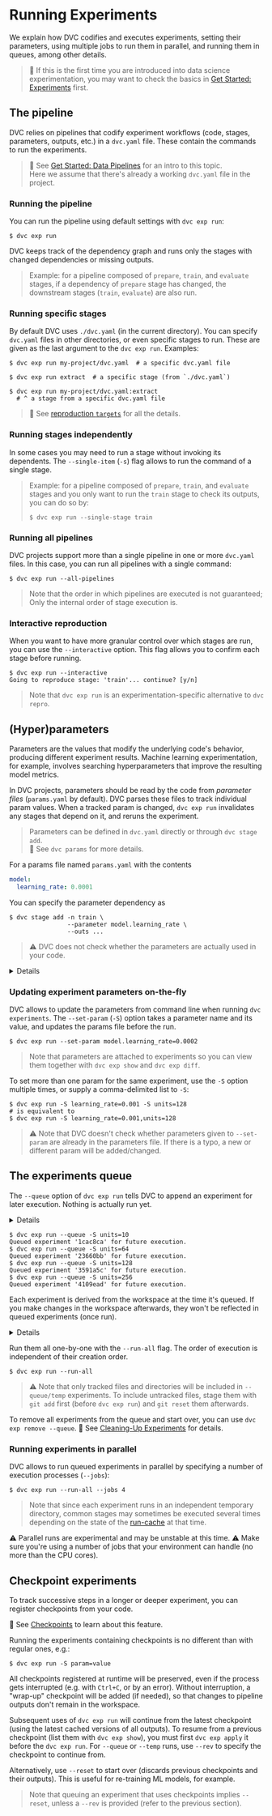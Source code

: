 # Running Experiments

We explain how DVC codifies and executes experiments, setting their parameters,
using multiple jobs to run them in parallel, and running them in queues, among
other details.

> 📖 If this is the first time you are introduced into data science
> experimentation, you may want to check the basics in
> [Get Started: Experiments](/doc/start/experiments/) first.

## The pipeline

DVC relies on <abbr>pipelines</abbr> that codify experiment workflows (code,
<abbr>stages</abbr>, <abbr>parameters</abbr>, <abbr>outputs</abbr>, etc.) in a
`dvc.yaml` file. These contain the commands to run the experiments.

> 📖 See [Get Started: Data Pipelines](/doc/start/data-pipeline) for an intro to
> this topic.  
> Here we assume that there's already a working `dvc.yaml` file in the
> <abbr>project</abbr>.

[ug-pipeline-files]: /doc/user-guide/project-structure/pipelines-files

### Running the pipeline

You can run the pipeline using default settings with `dvc exp run`:

```dvc
$ dvc exp run
```

DVC keeps track of the dependency graph and runs only the stages with changed
dependencies or missing outputs.

> Example: for a pipeline composed of `prepare`, `train`, and `evaluate` stages,
> if a dependency of `prepare` stage has changed, the downstream stages
> (`train`, `evaluate`) are also run.

### Running specific stages

By default DVC uses `./dvc.yaml` (in the current directory). You can specify
`dvc.yaml` files in other directories, or even specific stages to run. These are
given as the last argument to the `dvc exp run`. Examples:

```dvc
$ dvc exp run my-project/dvc.yaml  # a specific dvc.yaml file

$ dvc exp run extract  # a specific stage (from `./dvc.yaml`)

$ dvc exp run my-project/dvc.yaml:extract
  # ^ a stage from a specific dvc.yaml file
```

> 📖 See [reproduction `targets`](/doc/command-reference/repro#options) for all
> the details.

### Running stages independently

In some cases you may need to run a stage without invoking its dependents. The
`--single-item` (`-s`) flag allows to run the command of a single stage.

> Example: for a pipeline composed of `prepare`, `train`, and `evaluate` stages
> and you only want to run the `train` stage to check its outputs, you can do so
> by:
>
> ```dvc
> $ dvc exp run --single-stage train
> ```

### Running all pipelines

<abbr>DVC projects</abbr> support more than a single pipeline in one or more
`dvc.yaml` files. In this case, you can run all pipelines with a single command:

```dvc
$ dvc exp run --all-pipelines
```

> Note that the order in which pipelines are executed is not guaranteed; Only
> the internal order of stage execution is.

### Interactive reproduction

When you want to have more granular control over which stages are run, you can
use the `--interactive` option. This flag allows you to confirm each stage
before running.

```dvc
$ dvc exp run --interactive
Going to reproduce stage: 'train'... continue? [y/n]
```

> Note that `dvc exp run` is an experimentation-specific alternative to
> `dvc repro`.

## (Hyper)parameters

<abbr>Parameters</abbr> are the values that modify the underlying code's
behavior, producing different experiment results. Machine learning
experimentation, for example, involves searching hyperparameters that improve
the resulting model metrics.

In DVC projects, parameters should be read by the code from _parameter files_
(`params.yaml` by default). DVC parses these files to track individual param
values. When a tracked param is changed, `dvc exp run` invalidates any stages
that depend on it, and reruns the experiment.

> Parameters can be defined in `dvc.yaml` directly or through `dvc stage add`.  
> 📖 See `dvc params` for more details.

For a params file named `params.yaml` with the contents

```yaml
model:
  learning_rate: 0.0001
```

You can specify the parameter dependency as

```dvc
$ dvc stage add -n train \
                --parameter model.learning_rate \
                --outs ...
```

> ⚠️ DVC does not check whether the parameters are actually used in your code.

<details>

#### Non-default parameter files

DVC allows param files in YAML 1.2, JSON, TOML, and Python formats. When your
parameters file is named something other than `params.yaml`, you need to specify
it in both stage description and `dvc exp run`. For example using
`myparams.toml`:

```dvc
$ dvc stage add -n train \
                -p myparams.toml:learning_rate \
                ...

$ dvc exp run -S myparams.toml:learning_rate = 0.0001
```

</details>

### Updating experiment parameters on-the-fly

DVC allows to update the parameters from command line when running
`dvc experiments`. The `--set-param` (`-S`) option takes a parameter name and
its value, and updates the params file before the run.

```dvc
$ dvc exp run --set-param model.learning_rate=0.0002
```

> Note that parameters are attached to experiments so you can view them together
> with `dvc exp show` and `dvc exp diff`.

To set more than one param for the same experiment, use the `-S` option multiple
times, or supply a comma-delimited list to `-S`:

```dvc
$ dvc exp run -S learning_rate=0.001 -S units=128
# is equivalent to
$ dvc exp run -S learning_rate=0.001,units=128
```

> ⚠️ Note that DVC doesn't check whether parameters given to `--set-param` are
> already in the parameters file. If there is a typo, a new or different param
> will be added/changed.

## The experiments queue

The `--queue` option of `dvc exp run` tells DVC to append an experiment for
later execution. Nothing is actually run yet.

<details>

### How are experiments queued?

Queued experiments are created similar to
[Git stash](https://www.git-scm.com/docs/git-stash). The last experiment queued
is found in `.git/refs/exps`, and earlier ones are in its [reflog].

[reflog]:
  https://git-scm.com/docs/gitglossary#Documentation/gitglossary.txt-aiddefreflogareflog

</details>

```dvc
$ dvc exp run --queue -S units=10
Queued experiment '1cac8ca' for future execution.
$ dvc exp run --queue -S units=64
Queued experiment '23660bb' for future execution.
$ dvc exp run --queue -S units=128
Queued experiment '3591a5c' for future execution.
$ dvc exp run --queue -S units=256
Queued experiment '4109ead' for future execution.
```

Each experiment is derived from the workspace at the time it's queued. If you
make changes in the workspace afterwards, they won't be reflected in queued
experiments (once run).

<details>

### How are queued experiments isolated? (Temporary directories)

To guarantee that queued experiments derive from their original workspace, DVC
creates a copy of it in `.dvc/tmp/exps/`, where the experiment will run. All
these workspaces share the main project <abbr>cache</abbr>.

If you want to isolate an experiments this way without queuing it, you can use
the `--temp` option. This allows you to continue working while a long experiment
runs.

```dvc
$ nohup dvc exp run --temp &
[1] 30473
nohup: ignoring input and appending output to 'nohup.out'
```

> The above example creates a `nohup.log` file in the original workspace with
> the output of the DVC process.

Note that Git-ignored files/dirs are explicitly excluded from queued/temp runs
to avoid committing unwanted files into Git (e.g. once successful experiments
are [persisted]).

[persisted]: /doc/user-guide/experiment-management#persistent-experiments

</details>

Run them all one-by-one with the `--run-all` flag. The order of execution is
independent of their creation order.

```dvc
$ dvc exp run --run-all
```

> ⚠️ Note that only tracked files and directories will be included in
> `--queue/temp` experiments. To include untracked files, stage them with
> `git add` first (before `dvc exp run`) and `git reset` them afterwards.

To remove all experiments from the queue and start over, you can use
`dvc exp remove --queue`. 📖 See [Cleaning-Up Experiments][clean-up] for
details.

[clean-up]: /doc/user-guide/experiment-management/cleaning-up-experiments

### Running experiments in parallel

DVC allows to run queued experiments in parallel by specifying a number of
execution processes (`--jobs`):

```dvc
$ dvc exp run --run-all --jobs 4
```

> Note that since each experiment runs in an independent temporary directory,
> common <abbr>stages</abbr> may sometimes be executed several times depending
> on the state of the [run-cache] at that time.

[run-cache]: /doc/user-guide/project-structure/internal-files#run-cache

⚠️ Parallel runs are experimental and may be unstable at this time. ⚠️ Make sure
you're using a number of jobs that your environment can handle (no more than the
CPU cores).

## Checkpoint experiments

To track successive steps in a longer or deeper <abbr>experiment</abbr>, you can
register checkpoints from your code.

📖 See [Checkpoints](/doc/user-guide/experiment-management/checkpoints) to learn
about this feature.

Running the experiments containing checkpoints is no different than with regular
ones, e.g.:

```dvc
$ dvc exp run -S param=value
```

All checkpoints registered at runtime will be preserved, even if the process
gets interrupted (e.g. with `Ctrl+C`, or by an error). Without interruption, a
"wrap-up" checkpoint will be added (if needed), so that changes to pipeline
outputs don't remain in the workspace.

Subsequent uses of `dvc exp run` will continue from the latest checkpoint (using
the latest cached versions of all outputs). To resume from a previous checkpoint
(list them with `dvc exp show`), you must first `dvc exp apply` it before the
`dvc exp run`. For `--queue` or `--temp` runs, use `--rev` to specify the
checkpoint to continue from.

Alternatively, use `--reset` to start over (discards previous checkpoints and
their outputs). This is useful for re-training ML models, for example.

> Note that queuing an experiment that uses checkpoints implies `--reset`,
> unless a `--rev` is provided (refer to the previous section).
